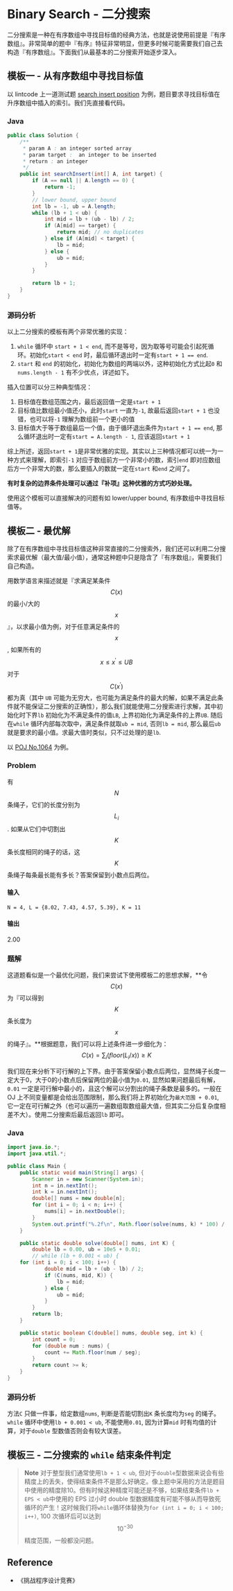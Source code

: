 # Binary Search - 二分搜索

二分搜索是一种在有序数组中寻找目标值的经典方法，也就是说使用前提是『有序数组』。非常简单的题中『有序』特征非常明显，但更多时候可能需要我们自己去构造『有序数组』。下面我们从最基本的二分搜索开始逐步深入。

## 模板一 - 从有序数组中寻找目标值

以 lintcode 上一道测试题 [search insert position](http://algorithm.yuanbin.me/zh-cn/binary_search/search_insert_position.html) 为例，题目要求寻找目标值在升序数组中插入的索引。我们先直接看代码。

### Java

```java
public class Solution {
    /**
     * param A : an integer sorted array
     * param target :  an integer to be inserted
     * return : an integer
     */
    public int searchInsert(int[] A, int target) {
        if (A == null || A.length == 0) {
            return -1;
        }
        // lower bound, upper bound
        int lb = -1, ub = A.length;
        while (lb + 1 < ub) {
            int mid = lb + (ub - lb) / 2;
            if (A[mid] == target) {
                return mid; // no duplicates
            } else if (A[mid] < target) {
                lb = mid;
            } else {
                ub = mid;
            }
        }

	    return lb + 1;
    }
}
```

### 源码分析

以上二分搜索的模板有两个非常优雅的实现：

1. `while` 循环中 `start + 1 < end`, 而不是等号，因为取等号可能会引起死循环。初始化`start < end` 时，最后循环退出时一定有`start + 1 == end`.
2. `start` 和 `end` 的初始化，初始化为数组的两端以外，这种初始化方式比起`0` 和`nums.length - 1` 有不少优点，详述如下。

插入位置可以分三种典型情况：

1. 目标值在数组范围之内，最后返回值一定是`start + 1`
2. 目标值比数组最小值还小，此时`start` 一直为`-1`, 故最后返回`start + 1` 也没错，也可以将`-1` 理解为数组前一个更小的值
3. 目标值大于等于数组最后一个值，由于循环退出条件为`start + 1 == end`, 那么循环退出时一定有`start = A.length - 1`, 应该返回`start + 1`

综上所述，返回`start + 1`是非常优雅的实现。其实以上三种情况都可以统一为一种方式来理解，即索引`-1` 对应于数组前方一个非常小的数，索引`end` 即对应数组后方一个非常大的数，那么要插入的数就一定在`start` 和`end` 之间了。

**有时复杂的边界条件处理可以通过『补项』这种优雅的方式巧妙处理。**

使用这个模板可以直接解决的问题有如 lower/upper bound, 有序数组中寻找目标值等。

## 模板二 - 最优解

除了在有序数组中寻找目标值这种非常直接的二分搜索外，我们还可以利用二分搜索求最优解（最大值/最小值），通常这种题中只是隐含了『有序数组』，需要我们自己构造。

用数学语言来描述就是『求满足某条件 $$C(x)$$ 的最小/大的 $$x$$』，以求最小值为例，对于任意满足条件的 $$x$$, 如果所有的 $$x \leq x^\prime \leq UB$$ 对于 $$C(x^\prime)$$ 都为真（其中 `UB` 可能为无穷大，也可能为满足条件的最大的解，如果不满足此条件就不能保证二分搜索的正确性），那么我们就能使用二分搜索进行求解，其中初始化时下界`lb` 初始化为不满足条件的值`LB`, 上界初始化为满足条件的上界`UB`. 随后在`while` 循环内部每次取中，满足条件就取`ub = mid`, 否则`lb = mid`, 那么最后`ub` 就是要求的最小值。求最大值时类似，只不过处理的是`lb`.

以 [POJ No.1064](http://poj.org/problem?id=1064) 为例。

### Problem

有 $$N$$ 条绳子，它们的长度分别为 $$L_i$$. 如果从它们中切割出 $$K$$ 条长度相同的绳子的话，这 $$K$$ 条绳子每条最长能有多长？答案保留到小数点后两位。

#### 输入

```
N = 4, L = {8.02, 7.43, 4.57, 5.39}, K = 11
```

#### 输出

2.00

### 题解

这道题看似是一个最优化问题，我们来尝试下使用模板二的思想求解，**令 $$C(x)$$ 为『可以得到 $$K$$ 条长度为 $$x$$ 的绳子』。**根据题意，我们可以将上述条件进一步细化为：
$$
C(x) = \sum_i(floor(L_i / x)) \geq K
$$

我们现在来分析下可行解的上下界。由于答案保留小数点后两位，显然绳子长度一定大于0，大于0的小数点后保留两位的最小值为`0.01`, 显然如果问题最后有解，`0.01` 一定是可行解中最小的，且这个解可以分割出的绳子条数是最多的。一般在 OJ 上不同变量都是会给出范围限制，那么我们将上界初始化为`最大范围 + 0.01`, 它一定在可行解之外（也可以遍历一遍数组取数组最大值，但其实二分后复杂度相差不大）。使用二分搜索后最后返回`lb` 即可。

### Java

```java
import java.io.*;
import java.util.*;

public class Main {
    public static void main(String[] args) {
        Scanner in = new Scanner(System.in);
        int n = in.nextInt();
        int k = in.nextInt();
        double[] nums = new double[n];
        for (int i = 0; i < n; i++) {
            nums[i] = in.nextDouble();
        }
        System.out.printf("%.2f\n", Math.floor(solve(nums, k) * 100) / 100);
    }

    public static double solve(double[] nums, int K) {
        double lb = 0.00, ub = 10e5 + 0.01;
        // while (lb + 0.001 < ub) {
	for (int i = 0; i < 100; i++) {
            double mid = lb + (ub - lb) / 2;
            if (C(nums, mid, K)) {
                lb = mid;
            } else {
                ub = mid;
            }
        }
        return lb;
    }

    public static boolean C(double[] nums, double seg, int k) {
        int count = 0;
        for (double num : nums) {
            count += Math.floor(num / seg);
        }
        return count >= k;
    }
}
```

### 源码分析

方法`C` 只做一件事，给定数组`nums`, 判断是否能切割出`K` 条长度均为`seg` 的绳子。`while` 循环中使用`lb + 0.001 < ub`, 不能使用`0.01`, 因为计算`mid` 时有均值的计算，对于`double` 型数值否则会有较大误差。

## 模板三 - 二分搜索的 `while` 结束条件判定

> **Note** 对于整型我们通常使用`lb + 1 < ub`, 但对于`double`型数据来说会有些精度上的丢失，使得结束条件不是那么好确定。像上题中采用的方法是题目中使用的精度除10。但有时候这种精度可能还是不够，如果结束条件`lb + EPS < ub`中使用的 EPS 过小时 double 型数据精度有可能不够从而导致死循环的产生！这时候我们将`while`循环体替换为`for (int i = 0; i < 100; i++)`, 100 次循环后可以达到 $$10^{-30}$$ 精度范围，一般都没问题。

## Reference

- 《挑战程序设计竞赛》
